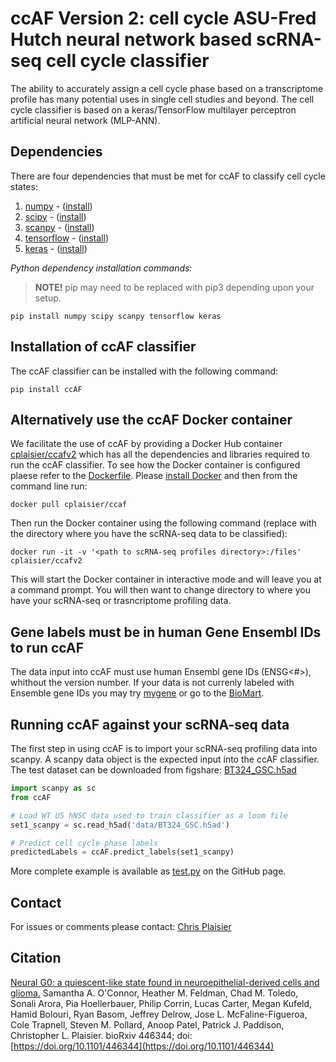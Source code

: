 # ccAF Version 2:  cell cycle ASU-Fred Hutch neural network based scRNA-seq cell cycle classifier
The ability to accurately assign a cell cycle phase based on a transcriptome profile has many potential uses in single cell studies and beyond. The cell cycle classifier is based on a keras/TensorFlow multilayer perceptron artificial neural network (MLP-ANN).

## Dependencies
There are four dependencies that must be met for ccAF to classify cell cycle states:
1. [numpy](https://numpy.org/) - ([install](https://numpy.org/install/))
2. [scipy](https://www.scipy.org/index.html) - ([install](https://www.scipy.org/install.html))
3. [scanpy](https://scanpy.readthedocs.io/en/latest/) - ([install](https://scanpy.readthedocs.io/en/latest/installation.html))
4. [tensorflow](https://www.tensorflow.org/) - ([install](https://www.tensorflow.org/install))
5. [keras](https://keras.io/) - ([install](https://keras.io/getting_started/))

*Python dependency installation commands:*
> **NOTE!**  pip may need to be replaced with pip3 depending upon your setup.

```shell
pip install numpy scipy scanpy tensorflow keras
```

## Installation of ccAF classifier
The ccAF classifier can be installed with the following command:

```shell
pip install ccAF
```

## Alternatively use the ccAF Docker container
We facilitate the use of ccAF by providing a Docker Hub container [cplaisier/ccafv2](https://hub.docker.com/r/cplaisier/ccafv2) which has all the dependencies and libraries required to run the ccAF classifier. To see how the Docker container is configured plaese refer to the [Dockerfile](https://github.com/plaisier-lab/docker_ccafv2/blob/master/Dockerfile). Please [install Docker](https://docs.docker.com/get-docker/) and then from the command line run:

```shell
docker pull cplaisier/ccaf
```

Then run the Docker container using the following command (replace <path to scRNA-seq profiles directory> with the directory where you have the scRNA-seq data to be classified):

```shell
docker run -it -v '<path to scRNA-seq profiles directory>:/files' cplaisier/ccafv2
```

This will start the Docker container in interactive mode and will leave you at a command prompt. You will then want to change directory to where you have your scRNA-seq or trasncriptome profiling data.

## Gene labels must be in human Gene Ensembl IDs to run ccAF
The data input into ccAF must use human Ensembl gene IDs (ENSG<#>), whithout the version number. If your data is not currenly labeled with Ensemble gene IDs you may try [mygene](https://docs.mygene.info/projects/mygene-py/en/latest/) or go to the [BioMart](http://uswest.ensembl.org/biomart/martview).
  
## Running ccAF against your scRNA-seq data
The first step in using ccAF is to import your scRNA-seq profiling data into scanpy. A scanpy data object is the expected input into the ccAF classifier. The test dataset can be downloaded from figshare: [BT324_GSC.h5ad](https://figshare.com/ndownloader/files/42902338)


```python
import scanpy as sc
from ccAF

# Load WT U5 hNSC data used to train classifier as a loom file
set1_scanpy = sc.read_h5ad('data/BT324_GSC.h5ad')

# Predict cell cycle phase labels
predictedLabels = ccAF.predict_labels(set1_scanpy)
```

More complete example is available as [test.py](https://github.com/plaisier-lab/ccAFv2/blob/master/tests/test.py) on the GitHub page.

## Contact
For issues or comments please contact:  [Chris Plaisier](mailto:plaisier@asu.edu)

## Citation
[Neural G0: a quiescent-like state found in neuroepithelial-derived cells and glioma.](https://doi.org/10.1101/446344) Samantha A. O'Connor, Heather M. Feldman, Chad M. Toledo, Sonali Arora, Pia Hoellerbauer, Philip Corrin, Lucas Carter, Megan Kufeld, Hamid Bolouri, Ryan Basom, Jeffrey Delrow, Jose L. McFaline-Figueroa, Cole Trapnell, Steven M. Pollard, Anoop Patel, Patrick J. Paddison, Christopher L. Plaisier. bioRxiv 446344; doi: [https://doi.org/10.1101/446344](https://doi.org/10.1101/446344)


